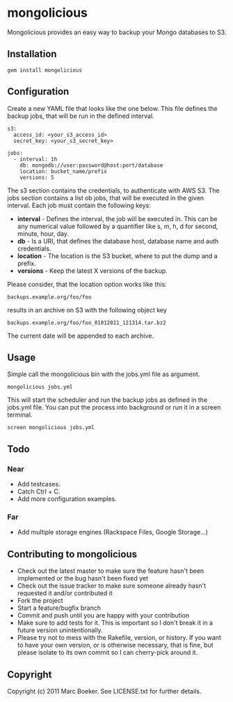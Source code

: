 # mongolicious

Mongolicious provides an easy way to backup your Mongo databases to S3.

## Installation

    gem install mongolicious
    
## Configuration

Create a new YAML file that looks like the one below. This file defines the
backup jobs, that will be run in the defined interval. 

    s3:
      access_id: <your_s3_access_id>
      secret_key: <your_s3_secret_key>

    jobs:
      - interval: 1h
        db: mongodb://user:password@host:port/database
        location: bucket_name/prefix
        versions: 5

The s3 section contains the credentials, to authenticate with AWS S3. The
jobs section contains a list ob jobs, that will be executed in the given 
interval. Each job must contain the following keys:

* **interval** - Defines the interval, the job will be executed in. This can be any numerical value followed by a quantifier like s, m, h, d for second, minute, hour, day.
* **db** - Is a URI, that defines the database host, database name and auth credentials.
* **location** - The location is the S3 bucket, where to put the dump and a prefix.
* **versions** - Keep the latest X versions of the backup.

Please consider, that the location option works like this:

    backups.example.org/foo/foo
    
results in an archive on S3 with the following object key

    backups.example.org/foo/foo_01012011_121314.tar.bz2
    
The current date will be appended to each archive.

## Usage

Simple call the mongolicious bin with the jobs.yml file as argument.

    mongolicious jobs.yml
    
This will start the scheduler and run the backup jobs as defined in the jobs.yml file. You can put the process into background or run it in a screen terminal.

    screen mongolicious jobs.yml
    
## Todo

### Near
* Add testcases.
* Catch Ctrl + C.
* Add more configuration examples.

### Far
* Add multiple storage engines (Rackspace Files, Google Storage...)

## Contributing to mongolicious
 
* Check out the latest master to make sure the feature hasn't been implemented or the bug hasn't been fixed yet
* Check out the issue tracker to make sure someone already hasn't requested it and/or contributed it
* Fork the project
* Start a feature/bugfix branch
* Commit and push until you are happy with your contribution
* Make sure to add tests for it. This is important so I don't break it in a future version unintentionally.
* Please try not to mess with the Rakefile, version, or history. If you want to have your own version, or is otherwise necessary, that is fine, but please isolate to its own commit so I can cherry-pick around it.

## Copyright

Copyright (c) 2011 Marc Boeker. See LICENSE.txt for further details.

